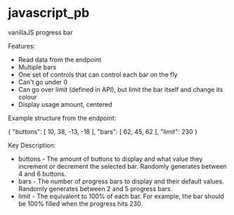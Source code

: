 # javascript_pb
vanillaJS progress bar

Features:
- Read data from the endpoint
- Multiple bars
- One set of controls that can control each bar on the fly
- Can't go under 0
- Can go over limit (defined in API), but limit the bar itself and change its colour
- Display usage amount, centered


Example structure from the endpoint:

{
    "buttons": [
        10,
        38,
        -13,
        -18
    ],
    "bars": [
        62,
        45,
        62
    ],
    "limit": 230
}


Key	Description:
 - buttons	- The amount of buttons to display and what value they increment or decrement the selected bar. Randomly generates between 4 and 6 buttons.
 - bars	- The number of progress bars to display and their default values. Randomly generates between 2 and 5 progress bars.
 - limit	- The equivalent to 100% of each bar. For example, the bar should be 100% filled when the progress hits 230.
